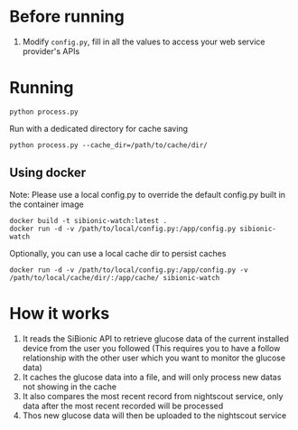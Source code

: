 
# Before running

1. Modify `config.py`, fill in all the values to access your web service provider's APIs

# Running
```
python process.py
```

Run with a dedicated directory for cache saving
```
python process.py --cache_dir=/path/to/cache/dir/
```

## Using docker

Note: Please use a local config.py to override the default config.py built in the container image
```
docker build -t sibionic-watch:latest .
docker run -d -v /path/to/local/config.py:/app/config.py sibionic-watch
```

Optionally, you can use a local cache dir to persist caches
```
docker run -d -v /path/to/local/config.py:/app/config.py -v /path/to/local/cache/dir/:/app/cache/ sibionic-watch
```

# How it works

1. It reads the SiBionic API to retrieve glucose data of the current installed device from the user you followed (This requires you to have a follow relationship with the other user which you want to monitor the glucose data)
2. It caches the glucose data into a file, and will only process new datas not showing in the cache
3. It also compares the most recent record from nightscout service, only data after the most recent recorded will be processed
4. Thos new glucose data will then be uploaded to the nightscout service
